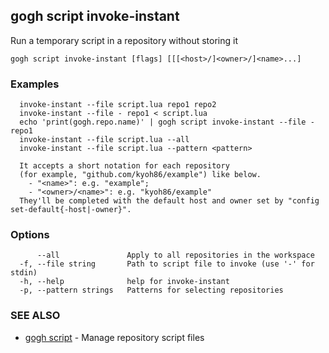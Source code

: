 ## gogh script invoke-instant

Run a temporary script in a repository without storing it

```
gogh script invoke-instant [flags] [[[<host>/]<owner>/]<name>...]
```

### Examples

```
  invoke-instant --file script.lua repo1 repo2
  invoke-instant --file - repo1 < script.lua
  echo 'print(gogh.repo.name)' | gogh script invoke-instant --file - repo1
  invoke-instant --file script.lua --all
  invoke-instant --file script.lua --pattern <pattern>

  It accepts a short notation for each repository
  (for example, "github.com/kyoh86/example") like below.
    - "<name>": e.g. "example"; 
    - "<owner>/<name>": e.g. "kyoh86/example"
  They'll be completed with the default host and owner set by "config set-default{-host|-owner}".
```

### Options

```
      --all               Apply to all repositories in the workspace
  -f, --file string       Path to script file to invoke (use '-' for stdin)
  -h, --help              help for invoke-instant
  -p, --pattern strings   Patterns for selecting repositories
```

### SEE ALSO

* [gogh script](gogh_script.md)	 - Manage repository script files

